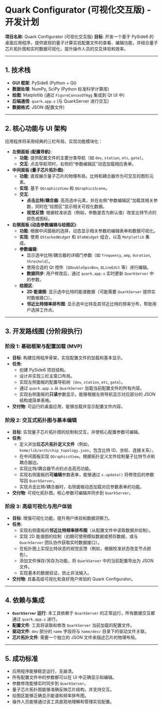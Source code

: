 # Quark Configurator (可视化交互版) - 开发计划

**项目名称**: Quark Configurator (可视化交互版)
**目标**: 开发一个基于 PySide6 的桌面应用程序，提供直观的量子计算实验配置文件的查看、编辑功能，并结合量子芯片拓扑图和实时数据可视化，提升操作人员的交互体验和效率。

---

## 1. 技术栈

*   **GUI 框架**: PySide6 (Python + Qt)
*   **数据处理**: NumPy, SciPy (Python 标准科学计算库)
*   **绘图**: Matplotlib (通过 `FigureCanvasQTAgg` 集成到 Qt UI 中)
*   **后端通信**: `quark.app.s` (与 QuarkServer 进行交互)
*   **数据格式**: JSON (配置文件)

---

## 2. 核心功能与 UI 架构

应用程序将采用经典的三栏布局，实现功能模块化：

*   **左侧面板 (配置导航)**:
    *   **功能**: 提供配置文件的主要分类导航（如 `dev`, `station`, `etc`, `gate`）。
    *   **交互**: 点击导航项时，右侧的“参数编辑区”动态加载相应表单。
*   **中间面板 (量子芯片拓扑图)**:
    *   **功能**: 直观展示量子芯片的物理布局，比特和耦合器作为可交互的图形元素。
    *   **实现**: 基于 `QGraphicsView` 和 `QGraphicsScene`。
    *   **交互**:
        *   **点击比特/耦合器**: 高亮选中元素，并在右侧“参数编辑区”加载其相关参数，同时在“绘图区”显示相关可视化数据。
        *   **视觉反馈**: 根据校准状态（例如，参数是否为默认值）改变比特节点的颜色或图标。
*   **右侧面板 (动态参数编辑与绘图区)**:
    *   **功能**: 根据中间面板的选择，动态显示相关参数的编辑表单和数据可视化。
    *   **实现**: 使用 `QStackedWidget` 和 `QTabWidget` 组合，以及 `Matplotlib` 集成。
    *   **参数编辑**:
        *   显示选中比特/耦合器的详细门参数（如 `frequency`, `amp`, `duration`, `threshold`）。
        *   使用合适的 Qt 控件（`QDoubleSpinBox`, `QLineEdit` 等）进行编辑。
        *   **数据同步**: 用户修改后，通过 `quark.app.s` 实时更新 `QuarkServer` 中的参数。
    *   **绘图区**:
        *   **2D 能谱图**: 显示选中比特的能谱数据（可能需要 `QuarkServer` 提供实时数据接口）。
        *   **邻近比特频率排布图**: 显示选中比特及其邻近比特的频率分布，帮助用户选择工作点。

---

## 3. 开发路线图 (分阶段执行)

### 阶段 1: 基础框架与配置加载 (MVP)
*   **目标**: 构建应用程序骨架，实现配置文件的加载和基本显示。
*   **任务**:
    *   创建 PySide6 项目结构。
    *   设计并实现三栏主窗口布局。
    *   实现左侧面板的配置导航树（`dev`, `station`, `etc`, `gate`）。
    *   通过 `quark.app.s` 从 `QuarkServer` 加载当前配置文件的所有内容。
    *   实现右侧面板的**只读**参数显示，能够根据左侧导航显示对应部分的 JSON 结构或简单表格。
*   **交付物**: 可运行的桌面应用，能够加载并显示配置文件内容。

### 阶段 2: 交互式拓扑图与基本编辑
*   **目标**: 实现量子芯片拓扑图的绘制和交互，并使核心配置参数可编辑。
*   **任务**:
    *   定义并加载**芯片拓扑定义文件**（例如，`home/lib/arch/chip_topology.json`，包含比特 ID、坐标、连接关系）。
    *   在中间面板实现 `QGraphicsView`，根据拓扑定义文件绘制量子比特节点和耦合器边。
    *   实现比特/耦合器节点的点击高亮功能。
    *   实现右侧面板的**可编辑**参数表单，能够通过 `s.update()` 将修改后的参数写回 `QuarkServer`。
    *   实现点击比特/耦合器时，右侧面板动态加载对应参数表单的功能。
*   **交付物**: 可视化拓扑图，核心参数可编辑并同步到 `QuarkServer`。

### 阶段 3: 高级可视化与用户体验
*   **目标**: 增强可视化功能，提升用户体验和数据洞察力。
*   **任务**:
    *   实现右侧面板的**邻近比特频率排布图**（从配置文件中读取数据并绘制）。
    *   实现 2D 能谱图的绘制（初期可使用模拟数据或预存数据，或与 `QuarkServer` 团队协作获取实时数据接口）。
    *   在拓扑图上实现比特状态的视觉反馈（例如，根据校准状态改变节点颜色）。
    *   添加文件保存/另存为功能，将 `QuarkServer` 中的当前配置导出为 JSON 文件。
    *   实现基本的数据验证，防止非法输入。
*   **交付物**: 具备高级可视化和良好用户体验的 Quark Configurator。

---

## 4. 依赖与集成

*   **`QuarkServer` 运行**: 本工具依赖于 `QuarkServer` 的正常运行，所有数据交互都通过 `quark.app.s` 进行。
*   **配置文件**: 工具将读取和修改 `QuarkServer` 当前加载的配置文件。
*   **驱动文件**: `dev` 部分的 `name` 字段将与 `home/dev/` 目录下的驱动文件关联。
*   **芯片拓扑文件**: 需要一个独立的 JSON 文件来描述芯片的物理布局。

---

## 5. 成功标准

*   应用程序能够稳定运行，无崩溃。
*   所有配置文件中的参数都可以在 UI 中正确显示和编辑。
*   参数修改能够实时同步到 `QuarkServer`。
*   量子芯片拓扑图能够准确反映芯片结构，并支持交互。
*   绘图区能够正确显示能谱和频率排布图。
*   操作人员能够通过该工具直观地理解和管理实验配置。
